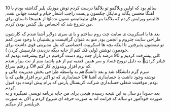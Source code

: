 <p class="has-line-data" data-line-start="0" data-line-end="1"> 10 سالم بود که اولین وبلاگمو تو بلاگفا درست کردم توش موزیک پلیر گذاشته بودم با آهنگا محسن یگانه و مایکل جکسون و پست راجب اشعار خیام و قیمت جهانی نفت, قالبشو ویرایش کردم که بلاگفا بنر های تبلیغاتیشو نشون نده😒 از همینجا داستان برای من شروع شد که احساس بیل گیتس بودن کردم.</p>
<p class="has-line-data" data-line-start="2" data-line-end="5">بعد ها با اسکریپت ی سایت چت روم ساختم و با ی سری دولاپر آشنا شدم که کارشون طراحی سایت چتروم و انجمن بود, منو به عنوان گرافیست و پشتیبان با وجود سن کمم تو تیمشون پذیرفتن, تا اینکه بچه ها اسکریپت اخصاصی که پنل مدیریتی قوی داشت برای خودمون نوشتن (ولی فک کنم از جایه دیگه دزدیدن فارسیش کردن ).</br>کلی پیشرفت کردیم و 90 درصد بازار چت روم دست گرفتیم در اوج پیشرفت بودیم که فیلتر کردن🙂 به دلیل ترویج فساد و سر همین قضیه تیم از هم پاشید منم از نت بیزار شدم و رفتم سراغ C# که نرم افزار ویندوزی کار کنم.<br>
سرم گرم دانشگاه شد و بعد دانشگاهم به واسطه طراحی بخش مدیریت مالی و حسابداری که تو اکثر نرم افزار هایی که با C# نوشته وجود داشت با حسابداری آشنا بودم, موقعیت شغلی حسابداری شرکت کریستال پارس که برام پیش اومده بود قبول کردم.<br>
بعد حدودا دو سال به این نتیجه رسیدم هیچی برای من جایه برنامه نویسی نمیگیره و به صورت خودآموز  دو ساله که فرانت اند به صورت حرفه ای شروع کردم و الان به صورت فریلنسر کار میکنم.</p>
